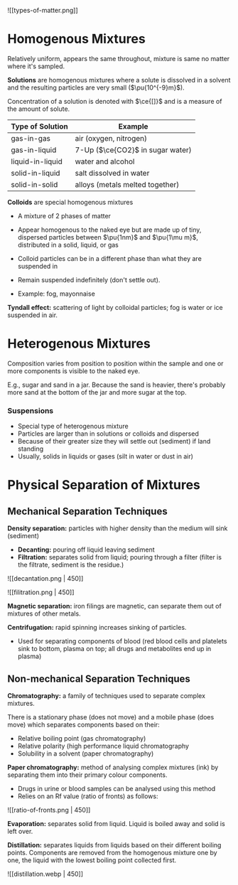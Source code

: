 ![[types-of-matter.png]]

# Homogenous Mixtures

Relatively uniform, appears the same throughout, mixture is same no matter where it's sampled.

**Solutions** are homogenous mixtures where a solute is dissolved in a solvent and the resulting particles are very small ($\pu{10^{-9}m}$).

Concentration of a solution is denoted with $\ce{[]}$ and is a measure of the amount of solute.

| Type of Solution | Example                          |
| ---------------- | -------------------------------- |
| gas-in-gas       | air (oxygen, nitrogen)           |
| gas-in-liquid    | 7-Up ($\ce{CO2}$ in sugar water) |
| liquid-in-liquid | water and alcohol                |
| solid-in-liquid  | salt dissolved in water          |
| solid-in-solid   | alloys (metals melted together)  |

**Colloids** are special homogenous mixtures

* A mixture of 2 phases of matter

* Appear homogenous to the naked eye but are made up of tiny, dispersed particles between $\pu{1nm}$ and $\pu{1\mu m}$, distributed in a solid, liquid, or gas

* Colloid particles can be in a different phase than what they are suspended in

* Remain suspended indefinitely (don't settle out).

* Example: fog, mayonnaise

**Tyndall effect:** scattering of light by colloidal particles; fog is water or ice suspended in air.

# Heterogenous Mixtures

Composition varies from position to position within the sample and one or more components is visible to the naked eye.

E.g., sugar and sand in a jar. Because the sand is heavier, there's probably more sand at the bottom of the jar and more sugar at the top.

### Suspensions

- Special type of heterogenous mixture
- Particles are larger than in solutions or colloids and dispersed
- Because of their greater size they will settle out (sediment) if land standing
- Usually, solids in liquids or gases (silt in water or dust in air)

# Physical Separation of Mixtures

## Mechanical Separation Techniques

**Density separation:** particles with higher density than the medium will sink (sediment)

- **Decanting:** pouring off liquid leaving sediment
- **Filtration:** separates solid from liquid; pouring through a filter (filter is the filtrate, sediment is the residue.)

![[decantation.png | 450]]

![[filitration.png | 450]]

**Magnetic separation:** iron filings are magnetic, can separate them out of mixtures of other metals.

**Centrifugation:** rapid spinning increases sinking of particles.

- Used for separating components of blood (red blood cells and platelets sink to bottom, plasma on top; all drugs and metabolites end up in plasma)

## Non-mechanical Separation Techniques

**Chromatography:** a family of techniques used to separate complex mixtures.

There is a stationary phase (does not move) and a mobile phase (does move) which separates components based on their:

- Relative boiling point (gas chromatography)
- Relative polarity (high performance liquid chromatography
- Solubility in a solvent (paper chromatography)

**Paper chromatography:** method of analysing complex mixtures (ink) by separating them into their primary colour components.

- Drugs in urine or blood samples can be analysed using this method
- Relies on an Rf value (ratio of fronts) as follows:

![[ratio-of-fronts.png | 450]]

**Evaporation:** separates solid from liquid. Liquid is boiled away and solid is left over.

**Distillation:** separates liquids from liquids based on their different boiling points. Components are  removed from the homogenous mixture one by one, the liquid with the lowest boiling point collected first.

![[distillation.webp | 450]]

